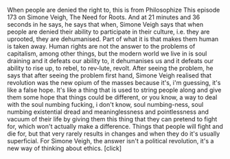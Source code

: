 When people are denied the right to, this is from Philosophize This episode 173 on Simone
Veigh, The Need for Roots. And at 21 minutes and 36 seconds in he says, he says that when,
Simone Veigh says that when people are denied their ability to participate in their culture,
i.e. they are uprooted, they are dehumanised. Part of what it is that makes them human is
taken away. Human rights are not the answer to the problems of capitalism, among other
things, but the modern world we live in is soul draining and it defeats our ability to,
it dehumanises us and it defeats our ability to rise up, to rebel, to rev-lute, revolt.
After seeing the problem, he says that after seeing the problem first hand, Simone Veigh
realised that revolution was the new opium of the masses because it's, i'm guessing,
it's like a false hope. It's like a thing that is used to string people along and give
them some hope that things could be different, or you know, a way to deal with the soul numbing
fucking, i don't know, soul numbing-ness, soul numbing existential dread and meaninglessness
and pointlessness and vacuum of their life by giving them this thing that they can pretend
to fight for, which won't actually make a difference. Things that people will fight
and die for, but that very rarely results in changes and when they do it's usually superficial.
For Simone Veigh, the answer isn't a political revolution, it's a new way of thinking about
ethics.
[click]

